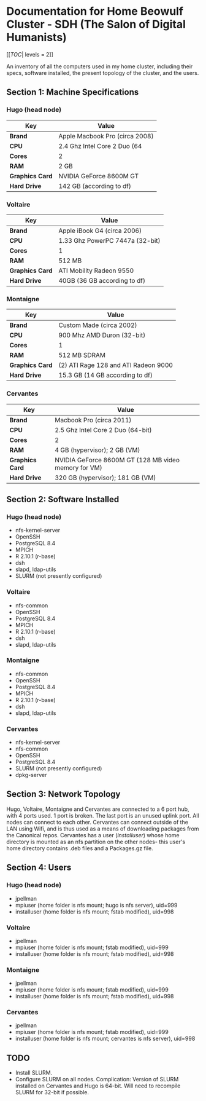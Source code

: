 # Documentation for Home Beowulf Cluster - SDH (The Salon of Digital Humanists)

[[_TOC_| levels = 2]]

An inventory of all the computers used in my home cluster, including their specs, software installed, the present topology of the cluster, and the users.

## Section 1: Machine Specifications

### Hugo (head node)

| Key | Value |
| --- | --- |
|**Brand**| Apple Macbook Pro (circa 2008) |
|**CPU**| 2.4 Ghz Intel Core 2 Duo (64|bit) |
|**Cores**| 2 |
|**RAM**| 2 GB |
|**Graphics Card**| NVIDIA GeForce 8600M GT |
|**Hard Drive**| 142 GB (according to df) |

### Voltaire

| Key | Value |
| --- | --- |
|**Brand**| Apple iBook G4 (circa 2006) |
|**CPU**| 1.33 Ghz PowerPC 7447a (32-bit) |
|**Cores**| 1  |
|**RAM**| 512 MB |
|**Graphics Card**| ATI Mobility Radeon 9550 |
|**Hard Drive**| 40GB (36 GB according to df)  |

### Montaigne

| Key | Value |
| --- | --- |
|**Brand**| Custom Made (circa 2002)  |
|**CPU**| 900 Mhz AMD Duron (32-bit) |
|**Cores**| 1 |
|**RAM**| 512 MB SDRAM |
|**Graphics Card**| (2) ATI Rage 128 and ATI Radeon 9000 |
|**Hard Drive**| 15.3 GB (14 GB according to df) |

### Cervantes

| Key | Value |
| --- | --- |
|**Brand**| Macbook Pro (circa 2011) |
|**CPU**| 2.5 Ghz Intel Core 2 Duo (64-bit) |
|**Cores**| 2  |
|**RAM**| 4 GB (hypervisor); 2 GB (VM) |
|**Graphics Card**| NVIDIA GeForce 8600M GT (128 MB video memory for VM) |
|**Hard Drive**| 320 GB (hypervisor); 181 GB (VM) |

## Section 2: Software Installed

### Hugo (head node)

 * nfs-kernel-server
 * OpenSSH
 * PostgreSQL 8.4
 * MPICH
 * R 2.10.1 (r-base)
 * dsh
 * slapd, ldap-utils
 * SLURM (not presently configured)

### Voltaire

 * nfs-common
 * OpenSSH
 * PostgreSQL 8.4
 * MPICH
 * R 2.10.1 (r-base)
 * dsh
 * slapd, ldap-utils

### Montaigne

 * nfs-common
 * OpenSSH
 * PostgreSQL 8.4
 * MPICH
 * R 2.10.1 (r-base)
 * dsh
 * slapd, ldap-utils

### Cervantes

 * nfs-kernel-server
 * nfs-common
 * OpenSSH
 * PostgreSQL 8.4
 * SLURM (not presently configured)
 * dpkg-server

## Section 3: Network Topology

Hugo, Voltaire, Montaigne and Cervantes are connected to a 6 port hub, with 4 ports used.  1 port is broken.  The last port is an unused uplink port.
All nodes can connect to each other.  Cervantes can connect outside of the LAN using Wifi, and is thus used as a means of downloading packages from the Canonical repos.  Cervantes has a user (*installuser*) whose home directory is mounted as an nfs partition on the other nodes- this user's home directory contains .deb files and a Packages.gz file.

## Section 4: Users

### Hugo (head node)

 * jpellman
 * mpiuser (home folder is nfs mount; hugo is nfs server), uid=999
 * installuser (home folder is nfs mount; fstab modified), uid=998

### Voltaire

 * jpellman
 * mpiuser (home folder is nfs mount; fstab modified), uid=999
 * installuser (home folder is nfs mount; fstab modified), uid=998

### Montaigne

 * jpellman
 * mpiuser (home folder is nfs mount; fstab modified), uid=999
 * installuser (home folder is nfs mount; fstab modified), uid=998

### Cervantes
 * jpellman
 * mpiuser (home folder is nfs mount; fstab modified), uid=999
 * installuser (home folder is nfs mount; cervantes is nfs server), uid=998

## TODO

 * Install SLURM.  
 * Configure SLURM on all nodes. Complication: Version of SLURM installed on Cervantes and Hugo is 64-bit.  Will need to recompile SLURM for 32-bit if possible.
